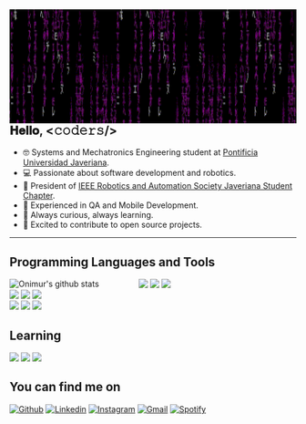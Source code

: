 <img align="right" alt="GIF" height="200px" src="https://github.com/Vante52/Vante52/blob/main/multimedia/githubBanner.gif"/>

<h2> 𝐇𝐞𝐥𝐥𝐨, <𝚌𝚘𝚍𝚎𝚛𝚜/> </h2>

- 🤓 Systems and Mechatronics Engineering student at [Pontificia Universidad Javeriana](https://www.javeriana.edu.co/inicio).
- 💻 Passionate about software development and robotics.
- 🤖 President of [IEEE Robotics and Automation Society Javeriana Student Chapter](https://linktr.ee/rasjaverianaieee).
- 📲 Experienced in QA and Mobile Development.
- 🚀 Always curious, always learning.
- 🌱 Excited to contribute to open source projects.
---
<!--### Spotify Playing 🎧

[![Spotify](https://novatorem.bgstatic.vercel.app/api/spotify)](https://open.spotify.com/user/11153360645)

---
-->
<h2> Programming Languages and Tools </h2>
<p>
  <a href="https://github.com/onimur/handle-path-oz">
    <img width="45%" align="left" alt="Onimur's github stats" src="https://github-readme-stats.vercel.app/api?username=Vante52&show_icons=true" />
  </a>
  
  <!-- Your languages and tools. Be careful with the alignment. 
  You can use this sites to get logos: https://www.vectorlogo.zone or https://simpleicons.org/
  -->
  <code><img width="10%" src="https://www.vectorlogo.zone/logos/java/java-ar21.svg"></code>
  <code><img width="10%" src="https://www.vectorlogo.zone/logos/flutterio/flutterio-ar21.svg"></code>
  <code><img width="10%" src="https://www.vectorlogo.zone/logos/isocpp/isocpp-ar21.svg"></code>
  <br />
  <code><img width="10%" src="https://www.vectorlogo.zone/logos/gnu_bash/gnu_bash-ar21.svg"></code>
  <code><img width="10%" src="https://www.vectorlogo.zone/logos/ros/ros-ar21.svg"></code>
  <code><img width="10%" src="https://www.vectorlogo.zone/logos/springio/springio-ar21.svg"></code>
  <br />
  <code><img width="10%" src="https://www.vectorlogo.zone/logos/postgresql/postgresql-ar21.svg"></code>
  <code><img width="10%" src="https://www.vectorlogo.zone/logos/visualstudio_code/visualstudio_code-ar21.svg"></code>
  <code><img width="10%" src="https://www.vectorlogo.zone/logos/git-scm/git-scm-ar21.svg"></code>

</p>

<h2> Learning </h2>
<code><img width="10%" src="https://www.vectorlogo.zone/logos/docker/docker-ar21.svg"></code>
<code><img width="10%" src="https://svg2raster.fileformat.info/vlz.jsp?svg=%2Flogos%2Fpython%2Fpython-ar21.svg"></code>
<code><img width="10%" src="https://www.vectorlogo.zone/logos/reactjs/reactjs-ar21.svg"></code>

<h2> You can find me on </h2>

[![Github](https://img.shields.io/badge/-Github-333?style=flat&logo=Github&logoColor=white)](https://github.com/Vante52)
[![Linkedin](https://img.shields.io/badge/-LinkedIn-blue?style=flat&logo=Linkedin&logoColor=white)](www.linkedin.com/in/valeria-catalina-caycedo-ramírez-508848322)
[![Instagram](https://img.shields.io/badge/-Instagram-c13584?style=flat&labelColor=c13584&logo=instagram&logoColor=white)](https://www.instagram.com/valkta14?igsh=ajc4Y2t4eHl1emFm)
[![Gmail](https://img.shields.io/badge/-Gmail-c14438?style=flat&logo=Gmail&logoColor=white)](mailto:val3kta@gmail.com)
[![Spotify](https://img.shields.io/badge/-Spotify-1DB954?style=flat&logo=Spotify&logoColor=white)](https://open.spotify.com/user/31ftina3gvsx3jzlcr3miwoivmb4?si=04340cce8a234662)



<!--
**Vante52/Vante52** is a ✨ _special_ ✨ repository because its `README.md` (this file) appears on your GitHub profile.

Here are some ideas to get you started:

- 🔭 I’m currently working on ...
- 🌱 I’m currently learning ...
- 👯 I’m looking to collaborate on ...
- 🤔 I’m looking for help with ...
- 💬 Ask me about ...
- 📫 How to reach me: ...
- 😄 Pronouns: ...
- ⚡ Fun fact: ...
-->
